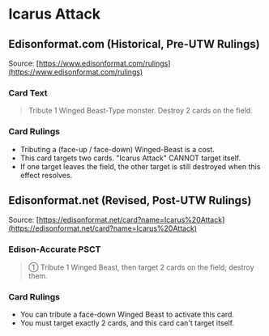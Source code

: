 # Icarus Attack

## Edisonformat.com (Historical, Pre-UTW Rulings)

Source: [https://www.edisonformat.com/rulings](https://www.edisonformat.com/rulings)

### Card Text

> Tribute 1 Winged Beast-Type monster. Destroy 2 cards on the field.

### Card Rulings

*   Tributing a (face-up / face-down) Winged-Beast is a cost.
*   This card targets two cards. "Icarus Attack" CANNOT target itself.
*   If one target leaves the field, the other target is still destroyed when this effect resolves.

## Edisonformat.net (Revised, Post-UTW Rulings)

Source: [https://edisonformat.net/card?name=Icarus%20Attack](https://edisonformat.net/card?name=Icarus%20Attack)

### Edison-Accurate PSCT

> ① Tribute 1 Winged Beast, then target 2 cards on the field; destroy them.

### Card Rulings

*   You can tribute a face-down Winged Beast to activate this card.
*   You must target exactly 2 cards, and this card can't target itself.
            